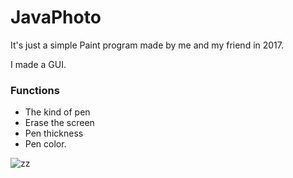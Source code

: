 # JavaPhoto
It's just a simple Paint program made by me and my friend in 2017.

I made a GUI.

### __Functions__

- The kind of pen
- Erase the screen
- Pen thickness
- Pen color.

![zz](https://user-images.githubusercontent.com/42995061/68526313-ca3aaf80-031d-11ea-89d3-e819788e5aff.png)
